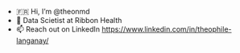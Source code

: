 - 🇫🇷 Hi, I’m @theonmd
- 🐻 Data Scietist at Ribbon Health
- 📫 Reach out on LinkedIn https://www.linkedin.com/in/theophile-langanay/

<!---
theonmd/theonmd is a ✨ special ✨ repository because its `README.md` (this file) appears on your GitHub profile.
You can click the Preview link to take a look at your changes.
--->
